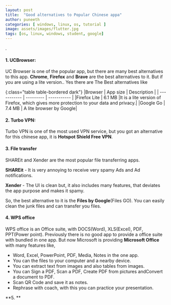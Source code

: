 ```yaml
---
layout: post
title:  "Good alternatives to Popular Chinese appa"
author: puneeth
categories: [ windows, linux, os, tutorial ]
image: assets/images/flutter.jpg
tags: [os, linux, windows, student, google]
---
```

.
#### 1. UCBrowser:

UC Browser is one of the popular app, but there are many best alternatives to this app. 
**Chrome**, **Firefox** and **Brave** are the best alternatives to it. 
But if you are using a lite version.. Yes there are The Best alternatives like

{:class="table table-bordered dark"}
|Browser         | App size  | Description |
| -----------    | --------- | ----------- |
|Firefox Lite    | 6.1 MB    |It is a lite version of Firefox, which gives more protection to your data and privacy.|
|Google Go       | 7.4 MB    | A lite browser by Google|

#### 2. Turbo VPN:

Turbo VPN is one of the most used VPN service, but you got an alternative for this chinese app, it is **Hotspot Shield Free VPN**.  

#### 3. File transfer

SHAREit and Xender are the most popular file transferring apps.

**SHAREit** - It is very annoying to receive very spamy Ads and Ad notifications.

**Xender**  - The UI is clean but, it also includes many features, that deviates the app purpose and makes it spamy.

So, the best alternative to it is the **Files by Google**(Files GO). You can easily clean the junk files and can transfer you files.

#### 4. WPS office

WPS office is an Office suite, with DOCS(Word), XLS(Excel), PDF, PPT(Power point). Previously there is no good app to provide a office suite with bundled in one app. But now Microsoft is providing **Microsoft Office** with many features like,
- Word, Excel, PowerPoint, PDF, Media, Notes in the one app.
- You can the files to your computer and a nearby device.
- You can extract text from images and also tables from images.
- You can Sign a PDF, Scan a PDF, Create PDF from pictures andConvert a document to PDF.
- Scan QR Code and save it as notes.
- Rephrase with coach, with this you can practice your presentation.

**5. **